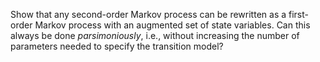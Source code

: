 

Show that any second-order Markov
process can be rewritten as a first-order Markov process with an
augmented set of state variables. Can this always be done
<i>parsimoniously</i>, i.e., without increasing the number of
parameters needed to specify the transition model?
